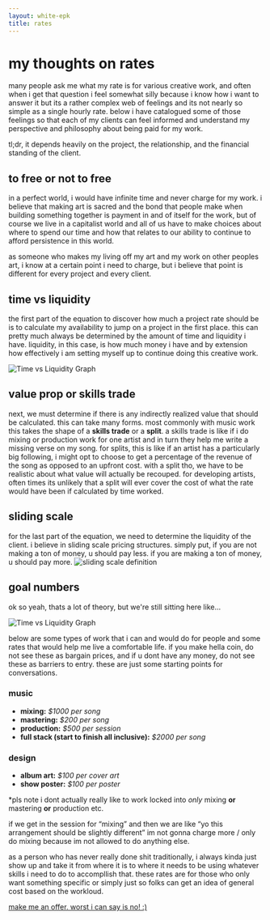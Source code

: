 ```yaml
---
layout: white-epk
title: rates
---
```


# my thoughts on rates
many people ask me what my rate is for various creative work, and often when i get that question i feel somewhat silly because i know how i want to answer it but its a rather complex web of feelings and its not nearly so simple as a single hourly rate. below i have catalogued some of those feelings so that each of my clients can feel informed and understand my perspective and philosophy about being paid for my work.

tl;dr, it depends heavily on the project, the relationship, and the financial standing of the client.

## to free or not to free
in a perfect world, i would have infinite time and never charge for my work. i believe that making art is sacred and the bond that people make when building something together is payment in and of itself for the work, but of course we live in a capitalist world and all of us have to make choices about where to spend our time and how that relates to our ability to continue to afford persistence in this world. 

as someone who makes my living off my art and my work on other peoples art, i know at a certain point i need to charge, but i believe that point is different for every project and every client. 

## time vs liquidity
the first part of the equation to discover how much a project rate should be is to calculate my availability to jump on a project in the first place. this can pretty much always be determined by the amount of time and liquidity i have. liquidity, in this case, is how much money i have and by extension how effectively i am setting myself up to continue doing this creative work.

<img src="{{ site.baseurl }}/assets/images/time-liquidity-graph-rates.jpg" alt="Time vs Liquidity Graph" />

## value prop or skills trade
next, we must determine if there is any indirectly realized value that should be calculated. this can take many forms. most commonly with music work this takes the shape of a **skills trade** or a **split**. a skills trade is like if i do mixing or production work for one artist and in turn they help me write a missing verse on my song. for splits, this is like if an artist has a particularly big following, i might opt to choose to get a percentage of the revenue of the song as opposed to an upfront cost. with a split tho, we have to be realistic about what value will actually be recouped. for developing artists, often times its unlikely that a split will ever cover the cost of what the rate would have been if calculated by time worked.
## sliding scale
for the last part of the equation, we need to determine the liquidity of the client. i believe in sliding scale pricing structures. simply put, if you are not making a ton of money, u should pay less. if you are making a ton of money, u should pay more.
<img src="{{ site.baseurl }}/assets/images/sliding-scale.jpeg" alt="sliding scale definition">

## goal numbers
ok so yeah, thats a lot of theory, but we're still sitting here like...

<img src="{{ site.baseurl }}/assets/images/FZF3Q-iWAAY0hPO.jpg" alt="Time vs Liquidity Graph" />

below are some types of work that i can and would do for people and some rates that would help me live a comfortable life. if you make hella coin, do not see these as bargain prices, and if u dont have any money, do not see these as barriers to entry. these are just some starting points for conversations. 
### music
- **mixing:** *$1000 per song*
- **mastering:** *$200 per song*
- **production:** *$500 per session*
- **full stack (start to finish all inclusive):** *$2000 per song*

### design
- **album art:** *$100 per cover art*
- **show poster:** *$100 per poster* 

\*pls note i dont actually really like to work locked into *only* mixing **or** mastering **or** production etc. 

if we get in the session for “mixing” and then we are like “yo this arrangement should be slightly different” im not gonna charge more / only do mixing because im not allowed to do anything else. 

as a person who has never really done shit traditionally, i always kinda just show up and take it from where it is to where it needs to be using whatever skills i need to do to accompllish that. these rates are for those who only want something specific or simply just so folks can get an idea of general cost based on the workloud.

[make me an offer. worst i can say is no! :)](mailt&#111;&#58;&#104;ell&#37;6F&#64;%&#54;&#55;&#117;e&#115;%&#55;&#51;t&#46;net)

<br>
<br>
<br>